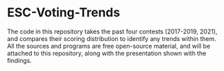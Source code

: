 # ESC-Voting-Trends
The code in this repository takes the past four contests (2017-2019, 2021), and compares their scoring distribution to identify any trends within them. All the sources and programs are free open-source material, and will be attached to this repository, along with the presentation shown with the findings.
